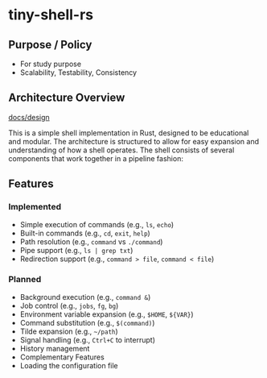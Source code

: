 # tiny-shell-rs

## Purpose / Policy

- For study purpose
- Scalability, Testability, Consistency

## Architecture Overview

[docs/design](./docs/design.md)

This is a simple shell implementation in Rust, designed to be educational and modular. The architecture is structured to allow for easy expansion and understanding of how a shell operates.
The shell consists of several components that work together in a pipeline fashion:

## Features

### Implemented

- Simple execution of commands (e.g., `ls`, `echo`)
- Built-in commands (e.g., `cd`, `exit`, `help`)
- Path resolution (e.g., `command` vs `./command`)
- Pipe support (e.g., `ls | grep txt`)
- Redirection support (e.g., `command > file`, `command < file`)

### Planned

- Background execution (e.g., `command &`)
- Job control (e.g., `jobs`, `fg`, `bg`)
- Environment variable expansion (e.g., `$HOME`, `${VAR}`)
- Command substitution (e.g., `$(command)`)
- Tilde expansion (e.g., `~/path`)
- Signal handling (e.g., `Ctrl+C` to interrupt)
- History management
- Complementary Features
- Loading the configuration file

